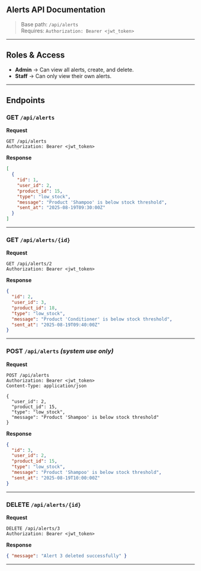 ## Alerts API Documentation

> Base path: `/api/alerts`  
> Requires: `Authorization: Bearer <jwt_token>`

---

## Roles & Access
- **Admin** → Can view all alerts, create, and delete.
- **Staff** → Can only view their own alerts.


---

## Endpoints

### GET `/api/alerts`

**Request**
```http
GET /api/alerts
Authorization: Bearer <jwt_token>
```

**Response**
```json
[
  {
    "id": 1,
    "user_id": 2,
    "product_id": 15,
    "type": "low_stock",
    "message": "Product 'Shampoo' is below stock threshold",
    "sent_at": "2025-08-19T09:30:00Z"
  }
]
```

---

### GET `/api/alerts/{id}`

**Request**
```http
GET /api/alerts/2
Authorization: Bearer <jwt_token>
```

**Response**
```json
{
  "id": 2,
  "user_id": 3,
  "product_id": 18,
  "type": "low_stock",
  "message": "Product 'Conditioner' is below stock threshold",
  "sent_at": "2025-08-19T09:40:00Z"
}
```

---

### POST `/api/alerts` *(system use only)*

**Request**
```http
POST /api/alerts
Authorization: Bearer <jwt_token>
Content-Type: application/json

{
  "user_id": 2,
  "product_id": 15,
  "type": "low_stock",
  "message": "Product 'Shampoo' is below stock threshold"
}
```

**Response**
```json
{
  "id": 3,
  "user_id": 2,
  "product_id": 15,
  "type": "low_stock",
  "message": "Product 'Shampoo' is below stock threshold",
  "sent_at": "2025-08-19T10:00:00Z"
}
```

---

### DELETE `/api/alerts/{id}`

**Request**
```http
DELETE /api/alerts/3
Authorization: Bearer <jwt_token>
```

**Response**
```json
{ "message": "Alert 3 deleted successfully" }
```

---
